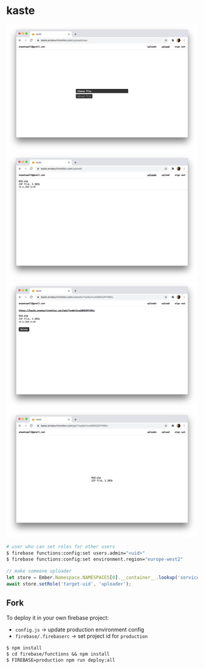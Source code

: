# kaste

![](https://github.com/ampatspell/kaste/raw/master/screenshots/screenshot-1.png)
![](https://github.com/ampatspell/kaste/raw/master/screenshots/screenshot-2.png)
![](https://github.com/ampatspell/kaste/raw/master/screenshots/screenshot-3.png)
![](https://github.com/ampatspell/kaste/raw/master/screenshots/screenshot-4.png)

``` bash
# user who can set roles for other users
$ firebase functions:config:set users.admin="<uid>"
$ firebase functions:config:set environment.region="europe-west2"
```

``` javascript
// make someone uploader
let store = Ember.Namespace.NAMESPACES[0].__container__.lookup('service:store');
await store.setRole('target-uid', 'uploader');
```

## Fork

To deploy it in your own firebase project:

* `config.js` → update production environment config
* `firebase/.firebaserc` → set project id for `production`

```
$ npm install
$ cd firebase/functions && npm install
$ FIREBASE=production npm run deploy:all
```
